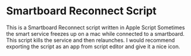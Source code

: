 # Smartboard Reconnect Script
This is a Smartboard Reconnect script written in Apple Script
Sometimes the smart service freezes up on a mac while connected to a smartboard. This script kills the service and then relaunches.
I would recommend exporting the script as an app from script editor and give it a nice icon.

